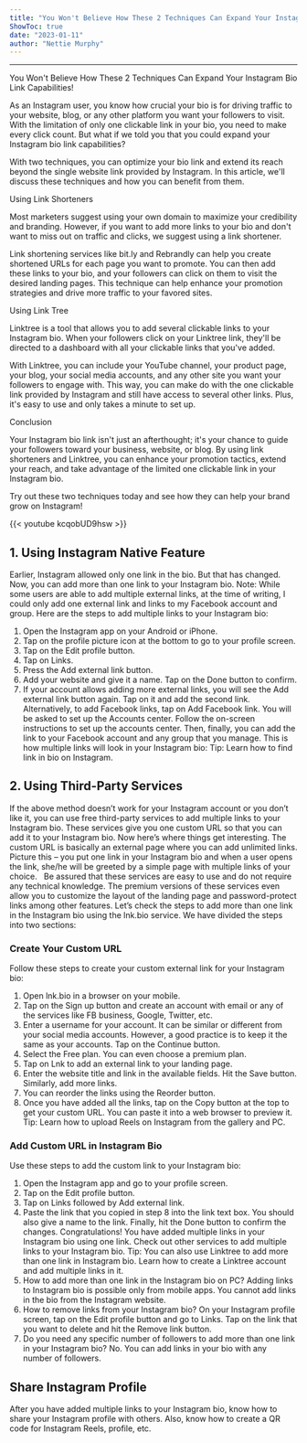 ```yaml
---
title: "You Won't Believe How These 2 Techniques Can Expand Your Instagram Bio Link Capabilities!"
ShowToc: true 
date: "2023-01-11"
author: "Nettie Murphy"
---
```

*****
You Won't Believe How These 2 Techniques Can Expand Your Instagram Bio Link Capabilities!

As an Instagram user, you know how crucial your bio is for driving traffic to your website, blog, or any other platform you want your followers to visit. With the limitation of only one clickable link in your bio, you need to make every click count. But what if we told you that you could expand your Instagram bio link capabilities?

With two techniques, you can optimize your bio link and extend its reach beyond the single website link provided by Instagram. In this article, we'll discuss these techniques and how you can benefit from them.

Using Link Shorteners

Most marketers suggest using your own domain to maximize your credibility and branding. However, if you want to add more links to your bio and don't want to miss out on traffic and clicks, we suggest using a link shortener.

Link shortening services like bit.ly and Rebrandly can help you create shortened URLs for each page you want to promote. You can then add these links to your bio, and your followers can click on them to visit the desired landing pages. This technique can help enhance your promotion strategies and drive more traffic to your favored sites.

Using Link Tree

Linktree is a tool that allows you to add several clickable links to your Instagram bio. When your followers click on your Linktree link, they'll be directed to a dashboard with all your clickable links that you've added.

With Linktree, you can include your YouTube channel, your product page, your blog, your social media accounts, and any other site you want your followers to engage with. This way, you can make do with the one clickable link provided by Instagram and still have access to several other links. Plus, it's easy to use and only takes a minute to set up.

Conclusion

Your Instagram bio link isn't just an afterthought; it's your chance to guide your followers toward your business, website, or blog. By using link shorteners and Linktree, you can enhance your promotion tactics, extend your reach, and take advantage of the limited one clickable link in your Instagram bio.

Try out these two techniques today and see how they can help your brand grow on Instagram!

{{< youtube kcqobUD9hsw >}} 



## 1. Using Instagram Native Feature


Earlier, Instagram allowed only one link in the bio. But that has changed. Now, you can add more than one link to your Instagram bio.
Note: While some users are able to add multiple external links, at the time of writing, I could only add one external link and links to my Facebook account and group.
Here are the steps to add multiple links to your Instagram bio:
1. Open the Instagram app on your Android or iPhone.
2. Tap on the profile picture icon at the bottom to go to your profile screen.
3. Tap on the Edit profile button.
4. Tap on Links.
5. Press the Add external link button.
6. Add your website and give it a name. Tap on the Done button to confirm.
7. If your account allows adding more external links, you will see the Add external link button again. Tap on it and add the second link. Alternatively, to add Facebook links, tap on Add Facebook link. You will be asked to set up the Accounts center. Follow the on-screen instructions to set up the accounts center. Then, finally, you can add the link to your Facebook account and any group that you manage.
This is how multiple links will look in your Instagram bio:
Tip: Learn how to find link in bio on Instagram. 

 
## 2. Using Third-Party Services


If the above method doesn’t work for your Instagram account or you don’t like it, you can use free third-party services to add multiple links to your Instagram bio. These services give you one custom URL so that you can add it to your Instagram bio. Now here’s where things get interesting. The custom URL is basically an external page where you can add unlimited links.
Picture this – you put one link in your Instagram bio and when a user opens the link, she/he will be greeted by a simple page with multiple links of your choice.  
Be assured that these services are easy to use and do not require any technical knowledge. The premium versions of these services even allow you to customize the layout of the landing page and password-protect links among other features.
Let’s check the steps to add more than one link in the Instagram bio using the lnk.bio service. We have divided the steps into two sections:

 
### Create Your Custom URL


Follow these steps to create your custom external link for your Instagram bio:
1. Open lnk.bio in a browser on your mobile.
2. Tap on the Sign up button and create an account with email or any of the services like FB business, Google, Twitter, etc.
3. Enter a username for your account. It can be similar or different from your social media accounts. However, a good practice is to keep it the same as your accounts. Tap on the Continue button.
4. Select the Free plan. You can even choose a premium plan.
5. Tap on Lnk to add an external link to your landing page.
6. Enter the website title and link in the available fields. Hit the Save button. Similarly, add more links.
7. You can reorder the links using the Reorder button.
8. Once you have added all the links, tap on the Copy button at the top to get your custom URL. You can paste it into a web browser to preview it.
Tip: Learn how to upload Reels on Instagram from the gallery and PC. 

 
### Add Custom URL in Instagram Bio


Use these steps to add the custom link to your Instagram bio: 
1. Open the Instagram app and go to your profile screen.
2. Tap on the Edit profile button.
3. Tap on Links followed by Add external link. 
4. Paste the link that you copied in step 8 into the link text box. You should also give a name to the link. Finally, hit the Done button to confirm the changes.
Congratulations! You have added multiple links in your Instagram bio using one link. Check out other services to add multiple links to your Instagram bio.
Tip: You can also use Linktree to add more than one link in Instagram bio. Learn how to create a Linktree account and add multiple links in it.
1. How to add more than one link in the Instagram bio on PC?
Adding links to Instagram bio is possible only from mobile apps. You cannot add links in the bio from the Instagram website.
2. How to remove links from your Instagram bio?
On your Instagram profile screen, tap on the Edit profile button and go to Links. Tap on the link that you want to delete and hit the Remove link button.
3. Do you need any specific number of followers to add more than one link in your Instagram bio?
No. You can add links in your bio with any number of followers.

 
## Share Instagram Profile


After you have added multiple links to your Instagram bio, know how to share your Instagram profile with others. Also, know how to create a QR code for Instagram Reels, profile, etc. 




